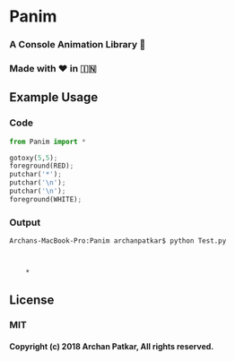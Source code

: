 # Panim
### A Console Animation Library 🔆
### Made with ❤️ in  🇮🇳

## Example Usage
### Code
```python
from Panim import *

gotoxy(5,5);
foreground(RED);
putchar('*');
putchar('\n');
putchar('\n');
foreground(WHITE);
```
### Output
```
Archans-MacBook-Pro:Panim archanpatkar$ python Test.py



    *
```

## License
### MIT
#### Copyright (c) 2018 Archan Patkar, All rights reserved.
